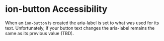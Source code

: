 # ion-button Accessibility

When an `ion-button` is created the aria-label is set to what was used for its text. Unfortunately, if your button text changes the aria-label remains the same as its previous value (TBD).


